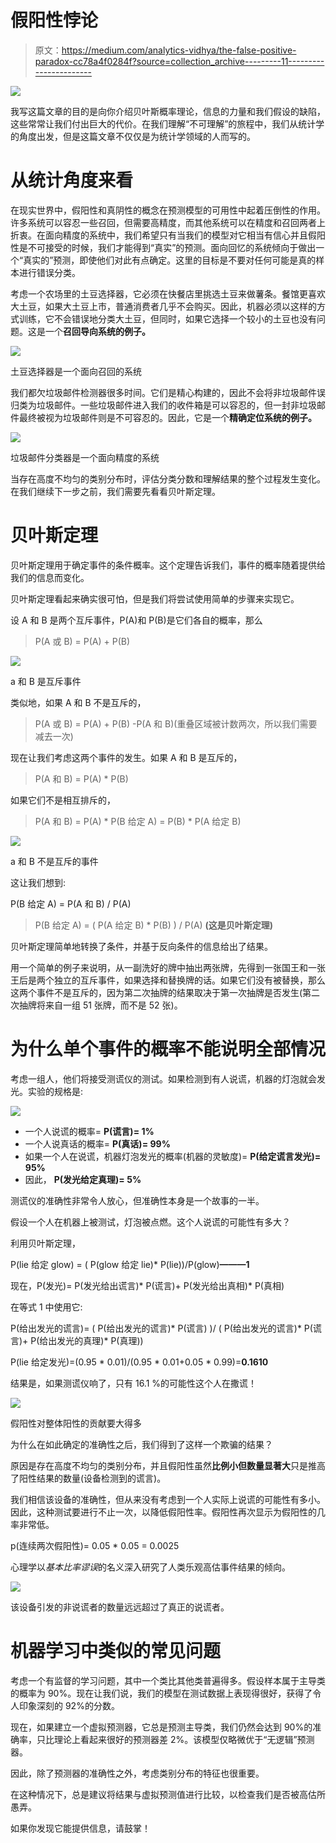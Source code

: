 # 假阳性悖论

> 原文：<https://medium.com/analytics-vidhya/the-false-positive-paradox-cc78a4f0284f?source=collection_archive---------11----------------------->

![](img/d3fb4b8383539a7a791ce8699d0b3a18.png)

我写这篇文章的目的是向你介绍贝叶斯概率理论，信息的力量和我们假设的缺陷，这些常常让我们付出巨大的代价。在我们理解“不可理解”的旅程中，我们从统计学的角度出发，但是这篇文章不仅仅是为统计学领域的人而写的。

# **从统计角度来看**

在现实世界中，假阳性和真阴性的概念在预测模型的可用性中起着压倒性的作用。许多系统可以容忍一些召回，但需要高精度，而其他系统可以在精度和召回两者上折衷。在面向精度的系统中，我们希望只有当我们的模型对它相当有信心并且假阳性是不可接受的时候，我们才能得到“真实”的预测。面向回忆的系统倾向于做出一个“真实的”预测，即使他们对此有点确定。这里的目标是不要对任何可能是真的样本进行错误分类。

考虑一个农场里的土豆选择器，它必须在快餐店里挑选土豆来做薯条。餐馆更喜欢大土豆，如果大土豆上市，普通消费者几乎不会购买。因此，机器必须以这样的方式训练，它不会错误地分类大土豆，但同时，如果它选择一个较小的土豆也没有问题。这是一个**召回导向系统的例子。**

![](img/8417ceb978a76352b79a9504c86276d6.png)

土豆选择器是一个面向召回的系统

我们都欠垃圾邮件检测器很多时间。它们是精心构建的，因此不会将非垃圾邮件误归类为垃圾邮件。一些垃圾邮件进入我们的收件箱是可以容忍的，但一封非垃圾邮件最终被视为垃圾邮件则是不可容忍的。因此，它是一个**精确定位系统的例子。**

![](img/781938e8e3266d1d1f9de8a6fdcd14fc.png)

垃圾邮件分类器是一个面向精度的系统

当存在高度不均匀的类别分布时，评估分类分数和理解结果的整个过程发生变化。在我们继续下一步之前，我们需要先看看贝叶斯定理。

# **贝叶斯定理**

贝叶斯定理用于确定事件的条件概率。这个定理告诉我们，事件的概率随着提供给我们的信息而变化。

贝叶斯定理看起来确实很可怕，但是我们将尝试使用简单的步骤来实现它。

设 A 和 B 是两个互斥事件，P(A)和 P(B)是它们各自的概率，那么

> P(A 或 B) = P(A) + P(B)

![](img/b063b9377af7829e9994f41f2c27404a.png)

a 和 B 是互斥事件

类似地，如果 A 和 B 不是互斥的，

> P(A 或 B) = P(A) + P(B) -P(A 和 B)(重叠区域被计数两次，所以我们需要减去一次)

现在让我们考虑这两个事件的发生。如果 A 和 B 是互斥的，

> P(A 和 B) = P(A) * P(B)

如果它们不是相互排斥的，

> P(A 和 B) = P(A) * P(B 给定 A) = P(B) * P(A 给定 B)

![](img/5788265e98fe5d89a7a5784fc2e6a1fe.png)

a 和 B 不是互斥的事件

这让我们想到:

P(B 给定 A) = P(A 和 B) / P(A)

> P(B 给定 A) = ( P(A 给定 B) * P(B) ) / P(A) **(这是贝叶斯定理)**

贝叶斯定理简单地转换了条件，并基于反向条件的信息给出了结果。

用一个简单的例子来说明，从一副洗好的牌中抽出两张牌，先得到一张国王和一张王后是两个独立的互斥事件，如果选择和替换牌的话。如果它们没有被替换，那么这两个事件不是互斥的，因为第二次抽牌的结果取决于第一次抽牌是否发生(第二次抽牌将来自一组 51 张牌，而不是 52 张)。

# **为什么单个事件的概率不能说明全部情况**

考虑一组人，他们将接受测谎仪的测试。如果检测到有人说谎，机器的灯泡就会发光。实验的规格是:

![](img/b9caaa7132c05470ae3b21f6c6322c95.png)

*   一个人说谎的概率= **P(谎言)= 1%**
*   一个人说真话的概率= **P(真话)= 99%**
*   如果一个人在说谎，机器灯泡发光的概率(机器的灵敏度)= **P(给定谎言发光)= 95%**
*   因此， **P(发光给定真理)= 5%**

测谎仪的准确性非常令人放心，但准确性本身是一个故事的一半。

假设一个人在机器上被测试，灯泡被点燃。这个人说谎的可能性有多大？

利用贝叶斯定理，

P(lie 给定 glow) = ( P(glow 给定 lie)* P(lie))/P(glow)**———1**

现在，P(发光)= P(发光给出谎言)* P(谎言)+ P(发光给出真相)* P(真相)

在等式 1 中使用它:

P(给出发光的谎言)= ( P(给出发光的谎言)* P(谎言) )/ ( P(给出发光的谎言)* P(谎言)+ P(给出发光的真理)* P(真理))

P(lie 给定发光)=(0.95 * 0.01)/(0.95 * 0.01+0.05 * 0.99)=**0.1610**

结果是，如果测谎仪响了，只有 16.1 %的可能性这个人在撒谎！

![](img/e9a308fb2f929831b7524bf460d6d682.png)

假阳性对整体阳性的贡献要大得多

为什么在如此确定的准确性之后，我们得到了这样一个欺骗的结果？

原因是存在高度不均匀的类别分布，并且假阳性虽然**比例小但数量显著大**只是推高了阳性结果的数量(设备检测到的谎言)。

我们相信该设备的准确性，但从来没有考虑到一个人实际上说谎的可能性有多小。因此，这种测试要进行不止一次，以降低假阳性率。假阳性再次显示为假阳性的几率非常低。

p(连续两次假阳性)= 0.05 * 0.05 = 0.0025

心理学以*基本比率谬误*的名义深入研究了人类乐观高估事件结果的倾向。

![](img/0c219e8cd07c1d2d74f0a06434bc8205.png)

该设备引发的非说谎者的数量远远超过了真正的说谎者。

# **机器学习中类似的常见问题**

考虑一个有监督的学习问题，其中一个类比其他类普遍得多。假设样本属于主导类的概率为 90%。现在让我们说，我们的模型在测试数据上表现得很好，获得了令人印象深刻的 92%的分数。

现在，如果建立一个虚拟预测器，它总是预测主导类，我们仍然会达到 90%的准确率，只比理论上看起来很好的预测器差 2%。该模型仅略微优于“无逻辑”预测器。

因此，除了预测器的准确性之外，考虑类别分布的特征也很重要。

在这种情况下，总是建议将结果与虚拟预测值进行比较，以检查我们是否被高估所愚弄。

如果你发现它能提供信息，请鼓掌！